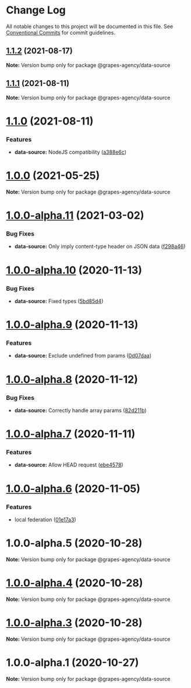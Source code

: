 # Change Log

All notable changes to this project will be documented in this file.
See [Conventional Commits](https://conventionalcommits.org) for commit guidelines.

## [1.1.2](https://github.com/grapes-agency/graphql/compare/@grapes-agency/data-source@1.1.1...@grapes-agency/data-source@1.1.2) (2021-08-17)

**Note:** Version bump only for package @grapes-agency/data-source





## [1.1.1](https://github.com/grapes-agency/graphql/compare/@grapes-agency/data-source@1.1.0...@grapes-agency/data-source@1.1.1) (2021-08-11)

**Note:** Version bump only for package @grapes-agency/data-source





# [1.1.0](https://github.com/grapes-agency/graphql/compare/@grapes-agency/data-source@1.0.0...@grapes-agency/data-source@1.1.0) (2021-08-11)


### Features

* **data-source:** NodeJS compatibility ([a388e6c](https://github.com/grapes-agency/graphql/commit/a388e6c802029217e177e4dcb7562807cd63000d))





# [1.0.0](https://github.com/grapes-agency/graphql/compare/@grapes-agency/data-source@1.0.0-alpha.11...@grapes-agency/data-source@1.0.0) (2021-05-25)

**Note:** Version bump only for package @grapes-agency/data-source





# [1.0.0-alpha.11](https://github.com/grapes-agency/graphql/compare/@grapes-agency/data-source@1.0.0-alpha.10...@grapes-agency/data-source@1.0.0-alpha.11) (2021-03-02)


### Bug Fixes

* **data-source:** Only imply content-type header on JSON data ([f298a46](https://github.com/grapes-agency/graphql/commit/f298a462d23d9f8439e778e4ec347f954fe0ac00))





# [1.0.0-alpha.10](https://github.com/grapes-agency/graphql/compare/@grapes-agency/data-source@1.0.0-alpha.9...@grapes-agency/data-source@1.0.0-alpha.10) (2020-11-13)


### Bug Fixes

* **data-source:** Fixed types ([5bd85d4](https://github.com/grapes-agency/graphql/commit/5bd85d411b302269e4c672760de5ad70da35992b))





# [1.0.0-alpha.9](https://github.com/grapes-agency/graphql/compare/@grapes-agency/data-source@1.0.0-alpha.8...@grapes-agency/data-source@1.0.0-alpha.9) (2020-11-13)


### Features

* **data-source:** Exclude undefined from params ([0d07daa](https://github.com/grapes-agency/graphql/commit/0d07daa81976326291182b684aed60ba136c020b))





# [1.0.0-alpha.8](https://github.com/grapes-agency/graphql/compare/@grapes-agency/data-source@1.0.0-alpha.7...@grapes-agency/data-source@1.0.0-alpha.8) (2020-11-12)


### Bug Fixes

* **data-source:** Correctly handle array params ([82d211b](https://github.com/grapes-agency/graphql/commit/82d211be9e7314dea9bda13f56caf06a40d2b0ff))





# [1.0.0-alpha.7](https://github.com/grapes-agency/graphql/compare/@grapes-agency/data-source@1.0.0-alpha.6...@grapes-agency/data-source@1.0.0-alpha.7) (2020-11-11)


### Features

* **data-source:** Allow HEAD request ([ebe4578](https://github.com/grapes-agency/graphql/commit/ebe45787601635ed16dfa06d335fd82bda774873))





# [1.0.0-alpha.6](https://github.com/grapes-agency/graphql/compare/@grapes-agency/data-source@1.0.0-alpha.5...@grapes-agency/data-source@1.0.0-alpha.6) (2020-11-05)


### Features

* local federation ([01e17a3](https://github.com/grapes-agency/graphql/commit/01e17a3d5d64910592e87444a72f029bc8c6d8d5))





# 1.0.0-alpha.5 (2020-10-28)

**Note:** Version bump only for package @grapes-agency/data-source





# [1.0.0-alpha.4](https://github.com/grapes-agency/graphql/compare/@grapes-agency/data-source@1.0.0-alpha.3...@grapes-agency/data-source@1.0.0-alpha.4) (2020-10-28)

**Note:** Version bump only for package @grapes-agency/data-source





# [1.0.0-alpha.3](https://github.com/grapes-agency/graphql/compare/@grapes-agency/data-source@1.0.0-alpha.2...@grapes-agency/data-source@1.0.0-alpha.3) (2020-10-28)

**Note:** Version bump only for package @grapes-agency/data-source





# 1.0.0-alpha.1 (2020-10-27)

**Note:** Version bump only for package @grapes-agency/data-source
